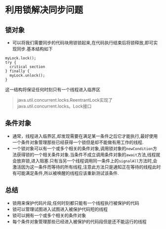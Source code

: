 # 利用锁解决同步问题

## 锁对象

* 可以将我们需要同步的代码块用锁锁起来,在代码执行结束后将锁释放,即可实现同步.基本结构如下
```
myLock.lock();
try {
  critical section
} finally {
  myLock.unlock();
}
```
这一结构将保证任何时刻只有一个线程进入临界区
> java.util.concurrent.locks.ReentrantLock实现了java.util.concurrent.locks。Lock接口

## 条件对象

* 通常，线程进入临界区,却发现需要在满足某一条件之后它才能执行,最好使用一个条件对象管理那些已经获得一个锁但是却不能做有用工作的线程.
* 一个锁对象可以有一个或多个相关的条件对象,调用锁对象的`newCondition`方法获得锁的一个相关条件对象.当条件不成立调用条件对象的`await`方法,线程就会放弃锁,进入阻塞.只有当另一个线程调用同一条件上的`signalAll`方法时,会激活因为这一条件而等待的所有线程,注意此方法只是通知正在等待的线程此时有可能满足条件,所以被唤醒的线程应该重新测试该条件.

## 总结

* 锁用来保护代码片段,任何时刻都只能有一个线程执行被保护的代码
* 锁可以管理试图进入试图进入被保护代码短的线程
* 锁可以拥有一个或多个相关的条件对象
* 每个条件对象管理那些已经进入被保护的代码段但是还不能运行的线程
